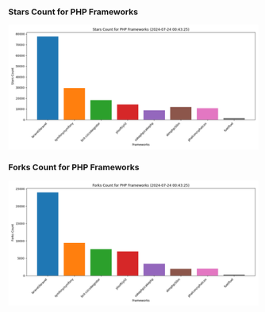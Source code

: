 ### Stars Count for PHP Frameworks

![Stars Chart](./archive/charts/20240724004325_stars_count.png)

### Forks Count for PHP Frameworks

![Forks Chart](./archive/charts/20240724004325_forks_count.png)

